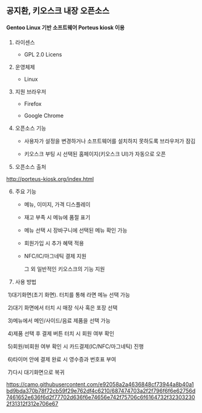 ## 공지환, 키오스크 내장 오픈소스 ##

#### Gentoo Linux 기반 소프트웨어 Porteus kiosk 이용

1. 라이센스

   - GPL 2.0 Licens

     

2. 운영체제

   - Linux 

     

3. 지원 브라우저

   - Firefox

   - Google Chrome

     

4. 오픈소스 기능

   - 사용자가 설정을 변경하거나 소프트웨어를 설치하지 못하도록 브라우저가 잠김

   - 키오스크 부팅 시 선택된 홈페이지(키오스크 UI)가 자동으로 오픈

     

5. 오픈소스 출처

http://porteus-kiosk.org/index.html



6. 주요 기능

   - 메뉴, 이미지, 가격 디스플레이

   - 재고 부족 시 메뉴에 품절 표기

   - 메뉴 선택 시 장바구니에 선택된 메뉴 확인 가능

   - 회원가입 시 추가 혜택 적용

   - NFC/IC/마그네틱 결제 지원

     그 외 일반적인 키오스크의 기능 지원

     

7. 사용 방법

​	1)대기화면(초기 화면). 터치를 통해 라면 메뉴 선택 가능

​	2)대기 화면에서 터치 시 매장 식사 혹은 포장 선택

​	3)메뉴에서 메인/사이드/음료 제품을 선택 가능

​	4)제품 선택 후 결제 버튼 터치 시 회원 여부 확인

​	5)회원/비회원 여부 확인 시 카드결제(IC/NFC/마그네틱) 진행

​	6)타이머 안에 결제 완료 시 영수증과 번호표 부여

​	7)다시 대기화면으로 복귀



https://camo.githubusercontent.com/e92058a2a4636848cf73944a8b40a1bd9bda370b78f72cb59f29e762df4c6210/687474703a2f2f796f6f6e62756d7461652e636f6d2f77702d636f6e74656e742f75706c6f6164732f323032302f31312f312e706e67
